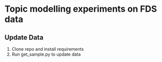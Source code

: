 # Topic modelling experiments on FDS data

## Update Data
1. Clone repo and install requirements
2. Run get_sample.py to update data

